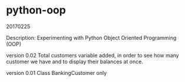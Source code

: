 # python-oop
20170225

Description: Experimenting with Python Object Oriented Programming (OOP)

version 0.02
Total customers variable added, in order to see how many customer we have and to display their balances at once.


version 0.01
Class BankingCustomer only
